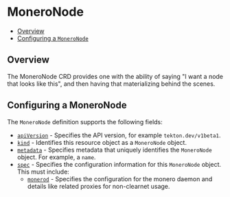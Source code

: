 # MoneroNode

- [Overview](#overview)
- [Configuring a `MoneroNode`](#configuring-a-moneronode)


## Overview

The MoneroNode CRD provides one with the ability of saying "I want a node that
looks like this", and then having that materializing behind the scenes.


## Configuring a MoneroNode

The `MoneroNode` definition supports the following fields:

  - [`apiVersion`][kubernetes-overview] - Specifies the API version, for example
    `tekton.dev/v1beta1`.
  - [`kind`][kubernetes-overview] - Identifies this resource object as a `MoneroNode` object.
  - [`metadata`][kubernetes-overview] - Specifies metadata that uniquely identifies the
    `MoneroNode` object. For example, a `name`.
  - [`spec`][kubernetes-overview] - Specifies the configuration information for
    this `MoneroNode` object. This must include:
    - [`monerod`](#configuring-monerod) - Specifies the configuration for the
      monero daemon and details like related proxies for non-clearnet usage.

[kubernetes-overview]: https://kubernetes.io/docs/concepts/overview/working-with-objects/kubernetes-objects/#required-fields
